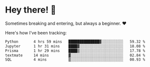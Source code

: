 # Hey there! 👋
Sometimes breaking and entering, but always a beginner. ❤️

Here's how I've been tracking:
<!--START_SECTION:waka-->

```txt
Python       4 hrs 59 mins   ██████████████▓░░░░░░░░░░   59.32 %
Jupyter      1 hr 31 mins    ████▓░░░░░░░░░░░░░░░░░░░░   18.08 %
Prisma       1 hr 29 mins    ████▒░░░░░░░░░░░░░░░░░░░░   17.78 %
textmate     14 mins         ▓░░░░░░░░░░░░░░░░░░░░░░░░   02.84 %
SQL          4 mins          ▒░░░░░░░░░░░░░░░░░░░░░░░░   00.93 %
```

<!--END_SECTION:waka-->
